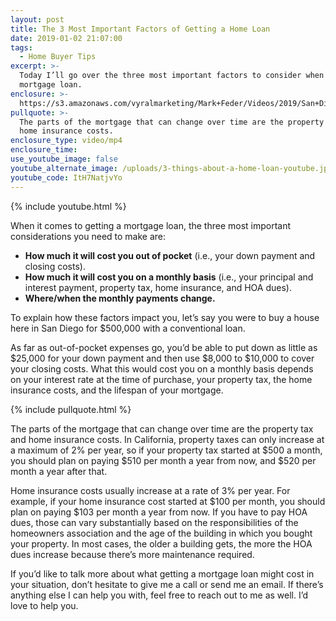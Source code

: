```yaml
---
layout: post
title: The 3 Most Important Factors of Getting a Home Loan
date: 2019-01-02 21:07:00
tags:
  - Home Buyer Tips
excerpt: >-
  Today I’ll go over the three most important factors to consider when getting a
  mortgage loan.
enclosure: >-
  https://s3.amazonaws.com/vyralmarketing/Mark+Feder/Videos/2019/San+Diego+Loan+Advisor-+The+3+Most+Important+Factors+of+Getting+a+Home+Loan.mp4
pullquote: >-
  The parts of the mortgage that can change over time are the property tax and
  home insurance costs.
enclosure_type: video/mp4
enclosure_time:
use_youtube_image: false
youtube_alternate_image: /uploads/3-things-about-a-home-loan-youtube.jpg
youtube_code: ItH7NatjvYo
---
```


{% include youtube.html %}

When it comes to getting a mortgage loan, the three most important considerations you need to make are:

* **How much it will cost you out of pocket** (i.e., your down payment and closing costs).
* **How much it will cost you on a monthly basis** (i.e., your principal and interest payment, property tax, home insurance, and HOA dues).
* **Where/when the monthly payments change.**

To explain how these factors impact you, let’s say you were to buy a house here in San Diego for $500,000 with a conventional loan.

As far as out-of-pocket expenses go, you’d be able to put down as little as $25,000 for your down payment and then use $8,000 to $10,000 to cover your closing costs. What this would cost you on a monthly basis depends on your interest rate at the time of purchase, your property tax, the home insurance costs, and the lifespan of your mortgage.

{% include pullquote.html %}

The parts of the mortgage that can change over time are the property tax and home insurance costs. In California, property taxes can only increase at a maximum of 2% per year, so if your property tax started at $500 a month, you should plan on paying $510 per month a year from now, and $520 per month a year after that.

Home insurance costs usually increase at a rate of 3% per year. For example, if your home insurance cost started at $100 per month, you should plan on paying $103 per month a year from now. If you have to pay HOA dues, those can vary substantially based on the responsibilities of the homeowners association and the age of the building in which you bought your property. In most cases, the older a building gets, the more the HOA dues increase because there’s more maintenance required.

If you’d like to talk more about what getting a mortgage loan might cost in your situation, don’t hesitate to give me a call or send me an email. If there’s anything else I can help you with, feel free to reach out to me as well. I’d love to help you.